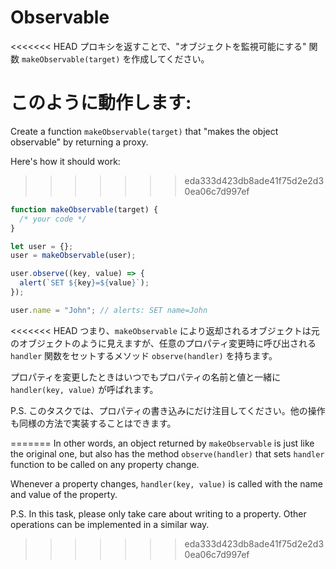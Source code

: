 
# Observable

<<<<<<< HEAD
プロキシを返すことで、"オブジェクトを監視可能にする" 関数 `makeObservable(target)` を作成してください。

このように動作します:
=======
Create a function `makeObservable(target)` that "makes the object observable" by returning a proxy.

Here's how it should work:
>>>>>>> eda333d423db8ade41f75d2e2d30ea06c7d997ef

```js run
function makeObservable(target) {
  /* your code */
}

let user = {};
user = makeObservable(user);

user.observe((key, value) => {
  alert(`SET ${key}=${value}`);
});

user.name = "John"; // alerts: SET name=John
```

<<<<<<< HEAD
つまり、`makeObservable` により返却されるオブジェクトは元のオブジェクトのように見えますが、任意のプロパティ変更時に呼び出される `handler` 関数をセットするメソッド `observe(handler)` を持ちます。

プロパティを変更したときはいつでもプロパティの名前と値と一緒に `handler(key, value)` が呼ばれます。

P.S. このタスクでは、プロパティの書き込みにだけ注目してください。他の操作も同様の方法で実装することはできます。

=======
In other words, an object returned by `makeObservable` is just like the original one, but also has the method `observe(handler)` that sets `handler` function to be called on any property change.

Whenever a property changes, `handler(key, value)` is called with the name and value of the property.

P.S. In this task, please only take care about writing to a property. Other operations can be implemented in a similar way.
>>>>>>> eda333d423db8ade41f75d2e2d30ea06c7d997ef
